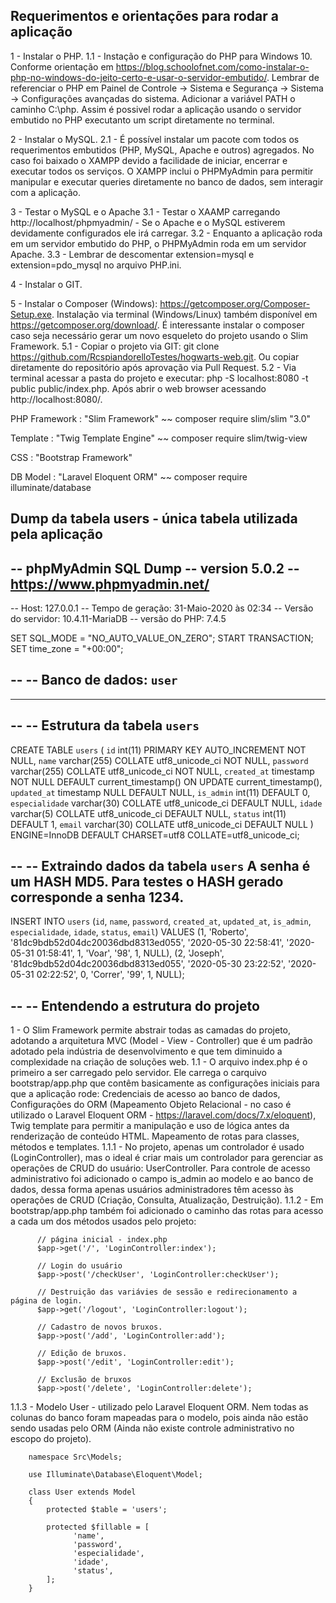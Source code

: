 Requerimentos e orientações para rodar a aplicação
-------------------------------------- 



1 - Instalar o PHP. 
1.1 - Instação e configuração do PHP para Windows 10. Conforme orientação em https://blog.schoolofnet.com/como-instalar-o-php-no-windows-do-jeito-certo-e-usar-o-servidor-embutido/. Lembrar de referenciar o PHP em Painel de Controle -> Sistema e Segurança -> Sistema -> Configurações avançadas do sistema. Adicionar a variável PATH o caminho C:\php. Assim é possivel rodar a aplicação usando o servidor embutido no PHP executanto um script diretamente no terminal.

2 - Instalar o MySQL.
2.1 - É possível instalar um pacote com todos os requerimentos embutidos (PHP, MySQL, Apache e outros) agregados. No caso foi baixado o XAMPP devido a facilidade de iniciar, encerrar e executar todos os serviços. O XAMPP inclui o PHPMyAdmin para permitir manipular e executar queries diretamente no banco de dados, sem interagir com a aplicação. 

3 - Testar o MySQL e o Apache
3.1 - Testar o XAAMP carregando http://localhost/phpmyadmin/ - Se o Apache e o MySQL estiverem devidamente configurados ele irá carregar. 
3.2 - Enquanto a aplicação roda em um servidor embutido do PHP, o PHPMyAdmin roda em um servidor Apache.
3.3 - Lembrar de descomentar extension=mysql e extension=pdo_mysql no arquivo PHP.ini.

4 - Instalar o GIT.

5 - Instalar o Composer (Windows): https://getcomposer.org/Composer-Setup.exe. Instalação via terminal (Windows/Linux) também disponível em https://getcomposer.org/download/. É interessante instalar o composer caso seja necessário gerar um novo esqueleto do projeto usando o Slim Framework.
5.1 - Copiar o projeto via GIT: git clone https://github.com/RcspiandorelloTestes/hogwarts-web.git. Ou copiar diretamente do repositório após aprovação via Pull Request.
5.2 - Via terminal acessar a pasta do projeto e executar: php -S localhost:8080 -t public public/index.php. Após abrir o web browser acessando http://localhost:8080/.


PHP Framework : "Slim Framework"	 ~~ composer require slim/slim "3.0"

Template      : "Twig Template Engine"   ~~ composer require slim/twig-view

CSS 	      : "Bootstrap Framework"

DB Model      : "Laravel Eloquent ORM"   ~~ composer require illuminate/database



Dump da tabela users - única tabela utilizada pela aplicação
-------------------------------------- 

-- phpMyAdmin SQL Dump
-- version 5.0.2
-- https://www.phpmyadmin.net/
--
-- Host: 127.0.0.1
-- Tempo de geração: 31-Maio-2020 às 02:34
-- Versão do servidor: 10.4.11-MariaDB
-- versão do PHP: 7.4.5

SET SQL_MODE = "NO_AUTO_VALUE_ON_ZERO";
START TRANSACTION;
SET time_zone = "+00:00";

--
-- Banco de dados: `user`
--

-- --------------------------------------------------------

--
-- Estrutura da tabela `users`
--

CREATE TABLE `users` (
  `id` int(11) PRIMARY KEY AUTO_INCREMENT NOT NULL,
  `name` varchar(255) COLLATE utf8_unicode_ci NOT NULL,
  `password` varchar(255) COLLATE utf8_unicode_ci NOT NULL,
  `created_at` timestamp NOT NULL DEFAULT current_timestamp() ON UPDATE current_timestamp(),
  `updated_at` timestamp NULL DEFAULT NULL,
  `is_admin` int(11) DEFAULT 0,
  `especialidade` varchar(30) COLLATE utf8_unicode_ci DEFAULT NULL,
  `idade` varchar(5) COLLATE utf8_unicode_ci DEFAULT NULL,
  `status` int(11) DEFAULT 1,
  `email` varchar(30) COLLATE utf8_unicode_ci DEFAULT NULL
) ENGINE=InnoDB DEFAULT CHARSET=utf8 COLLATE=utf8_unicode_ci;

--
-- Extraindo dados da tabela `users` A senha é um HASH MD5. Para testes o HASH gerado corresponde a senha 1234.
--

INSERT INTO `users` (`id`, `name`, `password`, `created_at`, `updated_at`, `is_admin`, `especialidade`, `idade`, `status`, `email`) VALUES
(1, 'Roberto', '81dc9bdb52d04dc20036dbd8313ed055', '2020-05-30 22:58:41', '2020-05-31 01:58:41', 1, 'Voar', '98', 1, NULL),
(2, 'Joseph', '81dc9bdb52d04dc20036dbd8313ed055', '2020-05-30 23:22:52', '2020-05-31 02:22:52', 0, 'Correr', '99', 1, NULL);


--
-- Entendendo a estrutura do projeto
--

1 - O Slim Framework permite abstrair todas as camadas do projeto, adotando a arquitetura MVC (Model - View - Controller) que é um padrão adotado pela indústria de desenvolvimento e que tem diminuido a complexidade na criação de soluções web.
1.1 - O arquivo index.php é o primeiro a ser carregado pelo servidor. Ele carrega o carquivo bootstrap/app.php que contêm basicamente as configurações iniciais para que a aplicação rode: Credenciais de acesso ao banco de dados, Configurações do ORM (Mapeamento Objeto Relacional - no caso é utilizado o Laravel Eloquent ORM - https://laravel.com/docs/7.x/eloquent), Twig template para permitir a manipulação e uso de lógica antes da renderização de conteúdo HTML. Mapeamento de rotas para classes, métodos e templates.
1.1.1 - No projeto, apenas um controlador é usado (LoginController), mas o ideal é criar mais um controlador para gerenciar as operações de CRUD do usuário: UserController. Para controle de acesso administrativo foi adicionado o campo is_admin ao modelo e ao banco de dados, dessa forma apenas usuários administradores têm acesso às operações de CRUD (Criação, Consulta, Atualização, Destruição).
1.1.2 - Em bootstrap/app.php também foi adicionado o caminho das rotas para acesso a cada um dos métodos usados pelo projeto:

          // página inicial - index.php
          $app->get('/', 'LoginController:index');

          // Login do usuário
          $app->post('/checkUser', 'LoginController:checkUser');

          // Destruição das variávies de sessão e redirecionamento a página de login.
          $app->get('/logout', 'LoginController:logout');

          // Cadastro de novos bruxos.
          $app->post('/add', 'LoginController:add');

          // Edição de bruxos.
          $app->post('/edit', 'LoginController:edit');

          // Exclusão de bruxos
          $app->post('/delete', 'LoginController:delete');
          
 1.1.3 - Modelo User - utilizado pelo Laravel Eloquent ORM. Nem todas as colunas do banco foram mapeadas para o modelo, pois ainda não estão sendo usadas pelo ORM (Ainda não existe controle administrativo no escopo do projeto).
 
        namespace Src\Models;

        use Illuminate\Database\Eloquent\Model;

        class User extends Model
        {
	        protected $table = 'users';
	
	        protected $fillable = [
		          'name',
		          'password',
		          'especialidade',
		          'idade',
		          'status',
	        ];
        }
